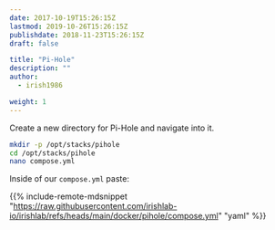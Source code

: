 ```yaml
---
date: 2017-10-19T15:26:15Z
lastmod: 2019-10-26T15:26:15Z
publishdate: 2018-11-23T15:26:15Z
draft: false

title: "Pi-Hole"
description: ""
author:
  - irish1986

weight: 1
---
```


Create a new directory for Pi-Hole and navigate into it.

```bash
mkdir -p /opt/stacks/pihole
cd /opt/stacks/pihole
nano compose.yml
```

Inside of our `compose.yml` paste:

{{% include-remote-mdsnippet "https://raw.githubusercontent.com/irishlab-io/irishlab/refs/heads/main/docker/pihole/compose.yml" "yaml" %}}
